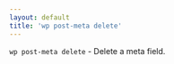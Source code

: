 ```yaml
---
layout: default
title: 'wp post-meta delete'
---
```


`wp post-meta delete` - Delete a meta field.



